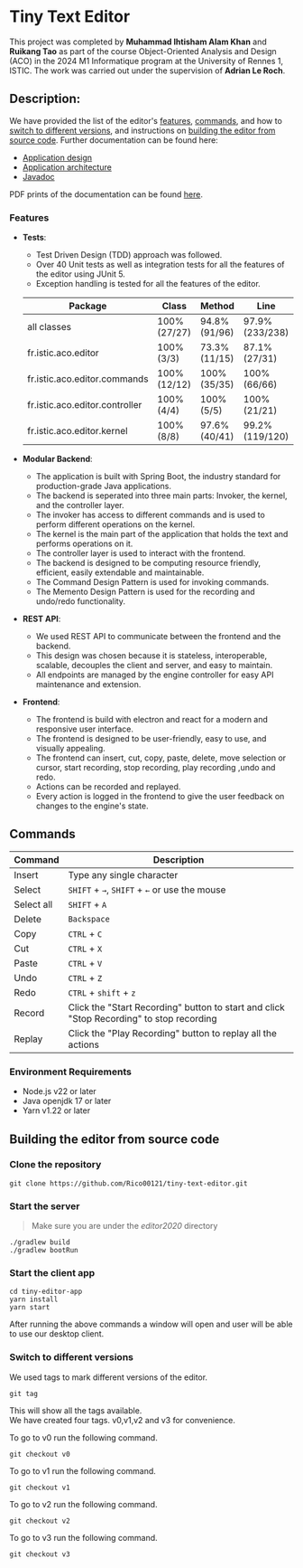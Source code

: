 # Tiny Text Editor
This project was completed by **Muhammad Ihtisham Alam Khan** and **Ruikang Tao** as part of the course 
Object-Oriented Analysis and Design (ACO) in the 2024 M1 Informatique program at the University of Rennes 1, ISTIC.
The work was carried out under the supervision of **Adrian Le Roch**.

## Description:

We have provided the list of the editor's [features](#Features), [commands](#Commands), and how
to [switch to different versions](#switch-to-different-versions), and instructions
on [building the editor from source code](#building-the-editor-from-source-code). Further documentation can be found
here:

- [Application design](./docs/design.md)
- [Application architecture](./docs/architecture.md)
- [Javadoc](./docs/javadoc/index.html)

PDF prints of the documentation can be found [here](./docs/pdf).

### Features

- **Tests**:
    - Test Driven Design (TDD) approach was followed.
    - Over 40 Unit tests as well as integration tests for all the features of the editor using JUnit 5.
    - Exception handling is tested for all the features of the editor.
  
  | Package                        | Class        | Method         | Line             |
  |--------------------------------|--------------|----------------|------------------|
  | all classes                    | 100% (27/27) | 94.8% (91/96)  | 	97.9% (233/238) |
  | fr.istic.aco.editor            | 100% (3/3)   | 73.3% (11/15)  | 	87.1% (27/31)   |
  | fr.istic.aco.editor.commands   | 100% (12/12) | 100% (35/35)   | 	100% (66/66)    |
  | fr.istic.aco.editor.controller | 	100% (4/4)  | 	100% (5/5)    | 	100% (21/21)    |
  | fr.istic.aco.editor.kernel     | 	100% (8/8)  | 	97.6% (40/41) | 	99.2% (119/120) |

- **Modular Backend**:
    - The application is built with Spring Boot, the industry standard for production-grade Java applications.
    - The backend is seperated into three main parts: Invoker, the kernel, and the controller layer.
    - The invoker has access to different commands and is used to perform different operations on the kernel.
    - The kernel is the main part of the application that holds the text and performs operations on it.
    - The controller layer is used to interact with the frontend.
    - The backend is designed to be computing resource friendly, efficient, easily extendable and maintainable.
    - The Command Design Pattern is used for invoking commands.
    - The Memento Design Pattern is used for the recording and undo/redo functionality.
- **REST API**:
    - We used REST API to communicate between the frontend and the backend.
    - This design was chosen because it is stateless, interoperable, scalable, decouples the client and server, and easy
      to maintain.
    - All endpoints are managed by the engine controller for easy API maintenance and extension.
- **Frontend**:
    - The frontend is build with electron and react for a modern and responsive user interface.
    - The frontend is designed to be user-friendly, easy to use, and visually appealing.
    - The frontend can insert, cut, copy, paste, delete, move selection or cursor, start recording, stop recording, play
      recording ,undo and redo.
    - Actions can be recorded and replayed.
    - Every action is logged in the frontend to give the user feedback on changes to the engine's state.

## Commands

| **Command** | **Description**                                                                          |
|-------------|------------------------------------------------------------------------------------------|
| Insert      | Type any single character                                                                |
| Select      | `SHIFT` + `→`, `SHIFT` + `←` or use the mouse                                            |
| Select all  | `SHIFT` + `A`                                                                            |
| Delete      | `Backspace`                                                                              |
| Copy        | `CTRL` + `C`                                                                             |
| Cut         | `CTRL` + `X`                                                                             |
| Paste       | `CTRL` + `V`                                                                             |
| Undo        | `CTRL` + `Z`                                                                             |
| Redo        | `CTRL` + `shift` + `z`                                                                   |
| Record      | Click the "Start Recording" button to start and click "Stop Recording" to stop recording |
| Replay      | Click the "Play Recording" button to replay all the actions                              |

### Environment Requirements

- Node.js v22 or later
- Java openjdk 17 or later
- Yarn v1.22 or later

## Building the editor from source code

### Clone the repository

```shell
git clone https://github.com/Rico00121/tiny-text-editor.git
```

### Start the server

> Make sure you are under the *editor2020* directory

```shell
./gradlew build
./gradlew bootRun
```

### Start the client app

```shell
cd tiny-editor-app
yarn install
yarn start
```

After running the above commands a window will open and user will be able to use our desktop client.

### Switch to different versions

We used tags to mark different versions of the editor.

```shell
git tag
```

This will show all the tags available.  
We have created four tags. v0,v1,v2 and v3 for convenience.

To go to v0 run the following command.

```shell
git checkout v0
```

To go to v1 run the following command.

```shell
git checkout v1
```

To go to v2 run the following command.

```shell
git checkout v2
```

To go to v3 run the following command.

```shell
git checkout v3
```